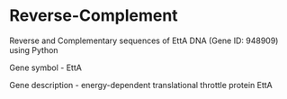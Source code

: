 # Reverse-Complement
Reverse and Complementary sequences of EttA DNA (Gene ID: 948909) using Python


Gene symbol - EttA


Gene description - energy-dependent translational throttle protein EttA
